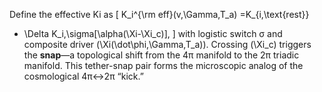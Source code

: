 Define the effective Ki as
\[
K_i^{\rm eff}(v,\Gamma,T_a)
=K_{i,\text{rest}}
+ \Delta K_i\,\sigma[\alpha(\Xi-\Xi_c)],
\]
with logistic switch σ and composite driver \(\Xi(\dot\phi,\Gamma,T_a)\).
Crossing \(\Xi_c\) triggers the **snap**—a topological shift from the 4π manifold to the 2π triadic manifold.
This tether-snap pair forms the microscopic analog of the cosmological 4π↔2π “kick.”